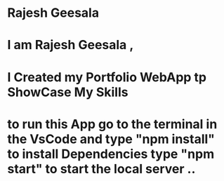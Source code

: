 <h1>Rajesh Geesala<h1>
I am Rajesh Geesala , 
<h1>I Created my Portfolio WebApp tp ShowCase My Skills <h1>
to run this App go to the  terminal in the VsCode
and type "npm install" 
 to install Dependencies 
type "npm start" to start the local server ..
